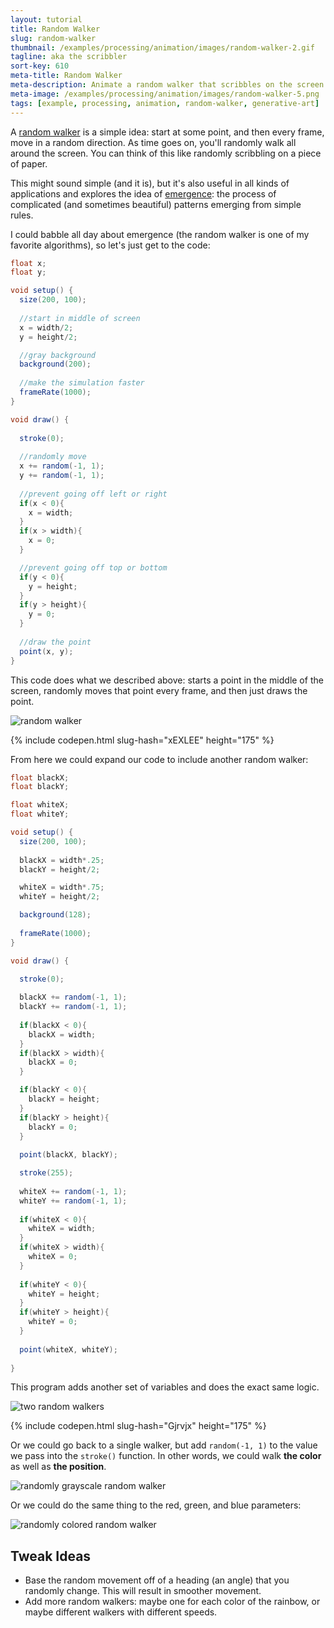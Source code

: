 ```yaml
---
layout: tutorial
title: Random Walker
slug: random-walker
thumbnail: /examples/processing/animation/images/random-walker-2.gif
tagline: aka the scribbler
sort-key: 610
meta-title: Random Walker
meta-description: Animate a random walker that scribbles on the screen.
meta-image: /examples/processing/animation/images/random-walker-5.png
tags: [example, processing, animation, random-walker, generative-art]
---
```


A [random walker](https://en.wikipedia.org/wiki/Random_walk) is a simple idea: start at some point, and then every frame, move in a random direction. As time goes on, you'll randomly walk all around the screen. You can think of this like randomly scribbling on a piece of paper.

This might sound simple (and it is), but it's also useful in all kinds of applications and explores the idea of [emergence](https://en.wikipedia.org/wiki/Emergence): the process of complicated (and sometimes beautiful) patterns emerging from simple rules.

I could babble all day about emergence (the random walker is one of my favorite algorithms), so let's just get to the code:

```java
float x;
float y;

void setup() {
  size(200, 100);
  
  //start in middle of screen
  x = width/2;
  y = height/2;

  //gray background
  background(200);
  
  //make the simulation faster
  frameRate(1000);
}

void draw() {
  
  stroke(0);
  
  //randomly move
  x += random(-1, 1);
  y += random(-1, 1);
  
  //prevent going off left or right
  if(x < 0){
    x = width;
  }
  if(x > width){
    x = 0;
  }

  //prevent going off top or bottom
  if(y < 0){
    y = height;
  }
  if(y > height){
    y = 0;
  }
  
  //draw the point
  point(x, y);
}
```

This code does what we described above: starts a point in the middle of the screen, randomly moves that point every frame, and then just draws the point.

![random walker](/examples/processing/animation/images/random-walker-1.gif)

{% include codepen.html slug-hash="xEXLEE" height="175" %}


From here we could expand our code to include another random walker:

```java
float blackX;
float blackY;

float whiteX;
float whiteY;

void setup() {
  size(200, 100);
  
  blackX = width*.25;
  blackY = height/2;

  whiteX = width*.75;
  whiteY = height/2;

  background(128);
  
  frameRate(1000);
}

void draw() {

  stroke(0);
  
  blackX += random(-1, 1);
  blackY += random(-1, 1);
    
  if(blackX < 0){
    blackX = width;
  }
  if(blackX > width){
    blackX = 0;
  }

  if(blackY < 0){
    blackY = height;
  }
  if(blackY > height){
    blackY = 0;
  }
  
  point(blackX, blackY);

  stroke(255);
  
  whiteX += random(-1, 1);
  whiteY += random(-1, 1);
  
  if(whiteX < 0){
    whiteX = width;
  }
  if(whiteX > width){
    whiteX = 0;
  }
  
  if(whiteY < 0){
    whiteY = height;
  }
  if(whiteY > height){
    whiteY = 0;
  }  
  
  point(whiteX, whiteY);
  
}
```

This program adds another set of variables and does the exact same logic.

![two random walkers](/examples/processing/animation/images/random-walker-2.gif)

{% include codepen.html slug-hash="Gjrvjx" height="175" %}

Or we could go back to a single walker, but add `random(-1, 1)` to the value we pass into the `stroke()` function. In other words, we could walk **the color** as well as **the position**.

![randomly grayscale random walker](/examples/processing/animation/images/random-walker-4.png)

Or we could do the same thing to the red, green, and blue parameters:

![randomly colored random walker](/examples/processing/animation/images/random-walker-3.png)

## Tweak Ideas

- Base the random movement off of a heading (an angle) that you randomly change. This will result in smoother movement.
- Add more random walkers: maybe one for each color of the rainbow, or maybe different walkers with different speeds.

